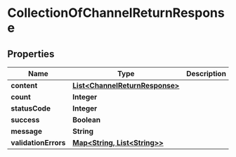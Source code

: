 
# CollectionOfChannelReturnResponse

## Properties
Name | Type | Description | Notes
------------ | ------------- | ------------- | -------------
**content** | [**List&lt;ChannelReturnResponse&gt;**](ChannelReturnResponse.md) |  |  [optional]
**count** | **Integer** |  |  [optional]
**statusCode** | **Integer** |  |  [optional]
**success** | **Boolean** |  |  [optional]
**message** | **String** |  |  [optional]
**validationErrors** | [**Map&lt;String, List&lt;String&gt;&gt;**](List.md) |  |  [optional]




